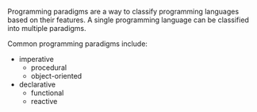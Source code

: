 Programming paradigms are a way to classify programming languages based on their features. A single programming language can be classified into multiple paradigms.

Common programming paradigms include:
- imperative
	-  procedural
	-  object-oriented
-  declarative
	-  functional
	-  reactive